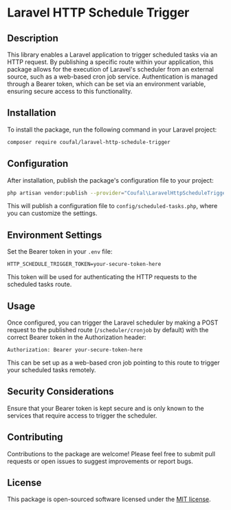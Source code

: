 # Laravel HTTP Schedule Trigger

## Description

This library enables a Laravel application to trigger scheduled tasks via an HTTP request. 
By publishing a specific route within your application, this package allows for the execution of Laravel's scheduler from an external source,
such as a web-based cron job service. 
Authentication is managed through a Bearer token, which can be set via an environment variable, ensuring secure access to this functionality.

## Installation

To install the package, run the following command in your Laravel project:

```bash
composer require coufal/laravel-http-schedule-trigger
```

## Configuration

After installation, publish the package's configuration file to your project:

```bash
php artisan vendor:publish --provider="Coufal\LaravelHttpScheduleTrigger\Providers\ScheduledTaskServiceProvider"
```

This will publish a configuration file to `config/scheduled-tasks.php`, where you can customize the settings.

## Environment Settings

Set the Bearer token in your `.env` file:

```
HTTP_SCHEDULE_TRIGGER_TOKEN=your-secure-token-here
```

This token will be used for authenticating the HTTP requests to the scheduled tasks route.

## Usage

Once configured, you can trigger the Laravel scheduler by making a POST request to the published route (`/scheduler/cronjob` by default) 
with the correct Bearer token in the Authorization header:

```
Authorization: Bearer your-secure-token-here
```

This can be set up as a web-based cron job pointing to this route to trigger your scheduled tasks remotely.

## Security Considerations

Ensure that your Bearer token is kept secure and is only known to the services that require access to trigger the scheduler.

## Contributing

Contributions to the package are welcome! Please feel free to submit pull requests or open issues to suggest improvements or report bugs.

## License

This package is open-sourced software licensed under the [MIT license](http://opensource.org/licenses/MIT).
